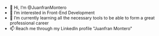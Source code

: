- 👋 Hi, I’m @JuanfranMontero
- 👀 I’m interested in Front-End Development
- 🌱 I’m currently learning all the necessary tools to be able to form a great professional career
- 📫 Reach me through my LinkedIn profile "Juanfran Montero"

<!---
JuanfranMontero/JuanfranMontero is a ✨ special ✨ repository because its `README.md` (this file) appears on your GitHub profile.
You can click the Preview link to take a look at your changes.
--->
